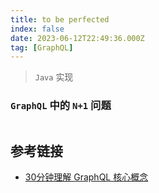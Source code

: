```yaml
---
title: to be perfected
index: false
date: 2023-06-12T22:49:36.000Z
tag: [GraphQL]
---
```


> `Java` 实现

### `GraphQL` 中的 `N+1` 问题

```java
```

## 参考链接

- [30分钟理解 GraphQL 核心概念](https://segmentfault.com/a/1190000014131950)
